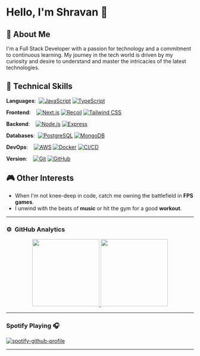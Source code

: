
# Hello, I'm Shravan 👋

## 🚀 About Me
I'm a Full Stack Developer with a passion for technology and a commitment to continuous learning. My journey in the tech world is driven by my curiosity and desire to understand and master the intricacies of the latest technologies. 

## 💼 Technical Skills

**Languages**: &nbsp;[![JavaScript](https://skillicons.dev/icons?i=javascript)](https://developer.mozilla.org/en-US/docs/Web/JavaScript) [![TypeScript](https://skillicons.dev/icons?i=typescript)](https://www.typescriptlang.org/)

**Frontend**: &nbsp;&nbsp;&nbsp;[![Next.js](https://skillicons.dev/icons?i=nextjs)](https://nextjs.org/) [![Recoil](https://skillicons.dev/icons?i=redux)](https://recoiljs.org/) [![Tailwind CSS](https://skillicons.dev/icons?i=tailwindcss)](https://tailwindcss.com/)

**Backend**: &nbsp;&nbsp;&nbsp;[![Node.js](https://skillicons.dev/icons?i=nodejs)](https://nodejs.org/) [![Express](https://skillicons.dev/icons?i=express)](https://expressjs.com/)

**Databases**: &nbsp;[![PostgreSQL](https://skillicons.dev/icons?i=postgresql)](https://www.postgresql.org/) [![MongoDB](https://skillicons.dev/icons?i=mongodb)](https://www.mongodb.com/)

**DevOps**: &nbsp;&nbsp;&nbsp;[![AWS](https://skillicons.dev/icons?i=aws)](https://aws.amazon.com/) [![Docker](https://skillicons.dev/icons?i=docker)](https://www.docker.com/) [![CI/CD](https://skillicons.dev/icons?i=githubactions)](https://en.wikipedia.org/wiki/CI/CD)

**Version**: &nbsp;&nbsp;&nbsp;[![Git](https://skillicons.dev/icons?i=git)](https://git-scm.com/) [![GitHub](https://skillicons.dev/icons?i=github)](https://github.com/)





## 🎮 Other Interests
- When I'm not knee-deep in code, catch me owning the battlefield in **FPS games**.
- I unwind with the beats of **music** or hit the gym for a good **workout**.



---

### ⚙️ &nbsp;GitHub Analytics

<p align="center">
<a href="https://github.com/Shravan-Chaudhary">
  <img height="180em" src="https://github-readme-stats-eight-theta.vercel.app/api?username=Shravan-Chaudhary&show_icons=true&theme=ambient_gradient&include_all_commits=true&count_private=true"/>
  <img height="180em" src="https://github-readme-stats-eight-theta.vercel.app/api/top-langs/?username=Shravan-Chaudhary&layout=compact&langs_count=8&theme=buefy"/>
</a>
</p>

---

### Spotify Playing 🎧
[![spotify-github-profile](https://spotify-github-profile.vercel.app/api/view?uid=313zhon4ggk6dyvpjd57a5jh2sra&cover_image=true&theme=natemoo-re&show_offline=false&background_color=121212&interchange=false&bar_color=53b14f&bar_color_cover=false)](https://github.com/kittinan/spotify-github-profile)

---
